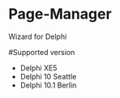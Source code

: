 # Page-Manager
Wizard for Delphi

#Supported version
 - Delphi XE5
 - Delphi 10 Seattle
 - Delphi 10.1 Berlin
